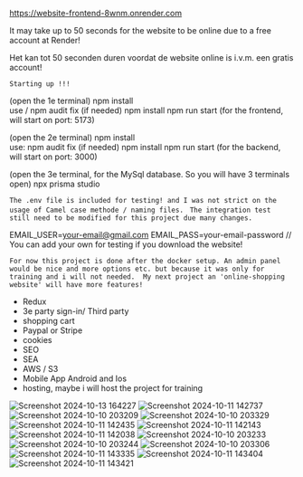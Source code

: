 https://website-frontend-8wnm.onrender.com

It may take up to 50 seconds for the website to be online due to a free account at Render!

Het kan tot 50 seconden duren voordat de website online is i.v.m. een gratis account!

```Starting up !!!```


(open the 1e terminal)
npm install      
use / npm audit fix     (if needed)
npm install
npm run start    (for the frontend, will start on port: 5173)


(open the 2e terminal)
npm install     
use:  npm audit fix       (if needed)
npm install
npm run start    (for the backend, will start on port: 3000)

(open the 3e terminal, for the MySql database. So you will have 3 terminals open)
npx prisma studio 

```The .env file is included for testing! and I was not strict on the usage of Camel case methode / naming files.```
``` The integration test still need to be modified for this project due many changes.```


EMAIL_USER=your-email@gmail.com
EMAIL_PASS=your-email-password    // You can add your own for testing if you download the website! 





``` For now this project is done after the docker setup. An admin panel would be nice and more options etc. but because it was only for training and i will not needed.  My next project an 'online-shopping website' will have more features! ```

- Redux
- 3e party sign-in/ Third party
- shopping cart 
- Paypal or Stripe
- cookies
- SEO
- SEA
- AWS / S3
- Mobile App Android and Ios
- hosting, maybe i will host the project for training

![Screenshot 2024-10-13 164227](https://github.com/user-attachments/assets/794893f9-1fd0-4bec-b5b6-62a87bd96619)
![Screenshot 2024-10-11 142737](https://github.com/user-attachments/assets/92e87063-25ec-4a90-8eac-289aefc715af)
![Screenshot 2024-10-10 203209](https://github.com/user-attachments/assets/5d0d346a-8674-4cbe-8a52-1a2a17cfdbf7)
![Screenshot 2024-10-10 203329](https://github.com/user-attachments/assets/39f47830-ea77-4ced-ad81-dfe2d8b4158a)
![Screenshot 2024-10-11 142435](https://github.com/user-attachments/assets/e024e403-b32f-4fa2-90d8-4fd7ea7696cb)
![Screenshot 2024-10-11 142143](https://github.com/user-attachments/assets/ae3e63dd-7df3-4706-a2cd-8611deb42015)
![Screenshot 2024-10-11 142038](https://github.com/user-attachments/assets/2b65b00a-fd78-4953-a0a3-b155d4c359ea)
![Screenshot 2024-10-10 203233](https://github.com/user-attachments/assets/663e1e9d-b7c9-4f68-aaff-6d596a7c4f27)
![Screenshot 2024-10-10 203244](https://github.com/user-attachments/assets/aa76a163-7ef4-4f0b-9dcc-e2e19b793220)
![Screenshot 2024-10-10 203306](https://github.com/user-attachments/assets/019edd08-94b6-4a44-8e7f-4c513710a675)
![Screenshot 2024-10-11 143335](https://github.com/user-attachments/assets/15e07885-28bd-471f-bf4f-8ba3d4940b97)
![Screenshot 2024-10-11 143404](https://github.com/user-attachments/assets/002ac242-83cd-4163-b53e-1772c8a89639)
![Screenshot 2024-10-11 143421](https://github.com/user-attachments/assets/1af49b0c-3064-4791-a0d6-60c481022ae0)
